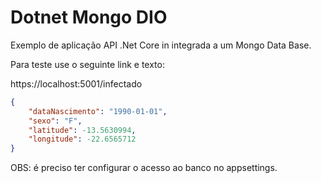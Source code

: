 # Dotnet Mongo DIO

Exemplo de aplicação API .Net Core in integrada a um Mongo Data Base.

Para teste use o seguinte link e texto:

https://localhost:5001/infectado

```json
{
	"dataNascimento": "1990-01-01",
	"sexo": "F",
	"latitude": -13.5630994,
	"longitude": -22.6565712
}
```
OBS: é preciso ter configurar o acesso ao banco no appsettings.


